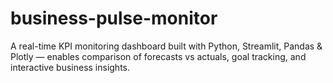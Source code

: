 # business-pulse-monitor
A real-time KPI monitoring dashboard built with Python, Streamlit, Pandas &amp; Plotly — enables comparison of forecasts vs actuals, goal tracking, and interactive business insights.
